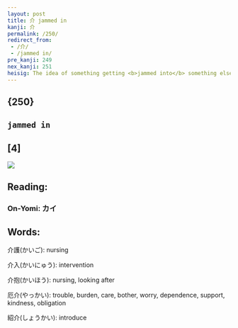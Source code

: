 ```yaml
---
layout: post
title: 介 jammed in
kanji: 介
permalink: /250/
redirect_from:
 - /介/
 - /jammed in/
pre_kanji: 249
nex_kanji: 251
heisig: The idea of something getting <b>jammed into</b> something else is depicted here by having a <i>walking stick</i> get <b>jammed into</b> an <i>umbrella</i> frame by someone shoving it into an already occupied slot in the <i>umbrella</i> stand at the door. First notice the vertical strokes: on the left is the curved umbrella handle, and on the right the straight <i>walking stick</i>. Now try to imagine the two parties tugging at their respective properties like two kids on a wishbone, creating a scene at the entrance of an elegant restaurant.
---
```


## {250}

## `jammed in`

## [4]

<div class="stroke"><img src="E4BB8B.png" /></div>

## Reading:

### On-Yomi: カイ

## Words:

介護(かいご): nursing

介入(かいにゅう): intervention

介抱(かいほう): nursing, looking after

厄介(やっかい): trouble, burden, care, bother, worry, dependence, support, kindness, obligation

紹介(しょうかい): introduce
